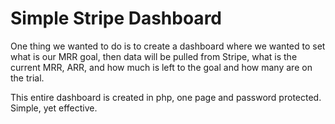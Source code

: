 # Simple Stripe Dashboard
One thing we wanted to do is to create a dashboard where we wanted to set what is our MRR goal, 
then data will be pulled from Stripe, what is the current MRR, ARR, and how much is left to the goal
and how many are on the trial. 

This entire dashboard is created in php, one page and password protected. 
Simple, yet effective. 
